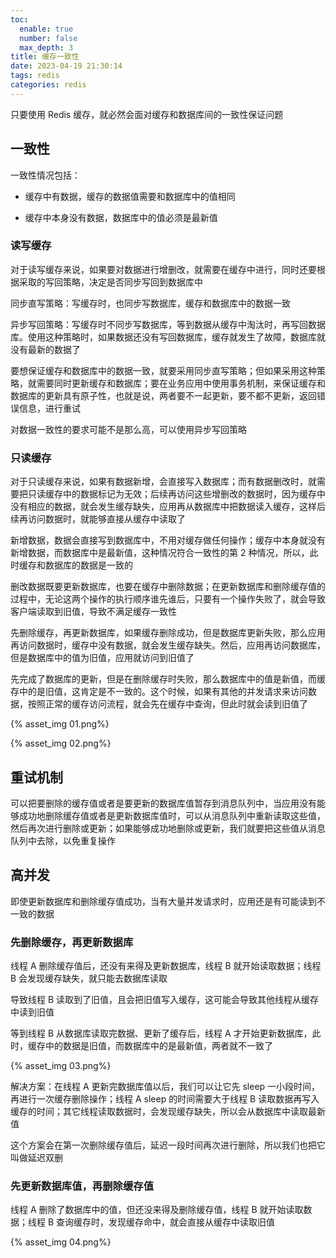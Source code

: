 ```yaml
---
toc:
  enable: true
  number: false
  max_depth: 3
title: 缓存一致性
date: 2023-04-19 21:30:14
tags: redis
categories: redis
---
```


只要使用 Redis 缓存，就必然会面对缓存和数据库间的一致性保证问题

## 一致性

一致性情况包括：

- 缓存中有数据，缓存的数据值需要和数据库中的值相同

- 缓存中本身没有数据，数据库中的值必须是最新值

### 读写缓存

对于读写缓存来说，如果要对数据进行增删改，就需要在缓存中进行，同时还要根据采取的写回策略，决定是否同步写回到数据库中

同步直写策略：写缓存时，也同步写数据库，缓存和数据库中的数据一致

异步写回策略：写缓存时不同步写数据库，等到数据从缓存中淘汰时，再写回数据库。使用这种策略时，如果数据还没有写回数据库，缓存就发生了故障，数据库就没有最新的数据了

要想保证缓存和数据库中的数据一致，就要采用同步直写策略；但如果采用这种策略，就需要同时更新缓存和数据库；要在业务应用中使用事务机制，来保证缓存和数据库的更新具有原子性，也就是说，两者要不一起更新，要不都不更新，返回错误信息，进行重试

对数据一致性的要求可能不是那么高，可以使用异步写回策略

### 只读缓存

对于只读缓存来说，如果有数据新增，会直接写入数据库；而有数据删改时，就需要把只读缓存中的数据标记为无效；后续再访问这些增删改的数据时，因为缓存中没有相应的数据，就会发生缓存缺失，应用再从数据库中把数据读入缓存，这样后续再访问数据时，就能够直接从缓存中读取了

新增数据，数据会直接写到数据库中，不用对缓存做任何操作；缓存中本身就没有新增数据，而数据库中是最新值，这种情况符合一致性的第 2 种情况，所以，此时缓存和数据库的数据是一致的

删改数据既要更新数据库，也要在缓存中删除数据；在更新数据库和删除缓存值的过程中，无论这两个操作的执行顺序谁先谁后，只要有一个操作失败了，就会导致客户端读取到旧值，导致不满足缓存一致性

先删除缓存，再更新数据库，如果缓存删除成功，但是数据库更新失败，那么应用再访问数据时，缓存中没有数据，就会发生缓存缺失。然后，应用再访问数据库，但是数据库中的值为旧值，应用就访问到旧值了

先完成了数据库的更新，但是在删除缓存时失败，那么数据库中的值是新值，而缓存中的是旧值，这肯定是不一致的。这个时候，如果有其他的并发请求来访问数据，按照正常的缓存访问流程，就会先在缓存中查询，但此时就会读到旧值了

{% asset_img 01.png%}

{% asset_img 02.png%}

## 重试机制

可以把要删除的缓存值或者是要更新的数据库值暂存到消息队列中，当应用没有能够成功地删除缓存值或者是更新数据库值时，可以从消息队列中重新读取这些值，然后再次进行删除或更新；如果能够成功地删除或更新，我们就要把这些值从消息队列中去除，以免重复操作

## 高并发

即使更新数据库和删除缓存值成功，当有大量并发请求时，应用还是有可能读到不一致的数据

### 先删除缓存，再更新数据库

线程 A 删除缓存值后，还没有来得及更新数据库，线程 B 就开始读取数据；线程 B 会发现缓存缺失，就只能去数据库读取

导致线程 B 读取到了旧值，且会把旧值写入缓存，这可能会导致其他线程从缓存中读到旧值

等到线程 B 从数据库读取完数据、更新了缓存后，线程 A 才开始更新数据库，此时，缓存中的数据是旧值，而数据库中的是最新值，两者就不一致了

{% asset_img 03.png%}

解决方案：在线程 A 更新完数据库值以后，我们可以让它先 sleep 一小段时间，再进行一次缓存删除操作；线程 A sleep 的时间需要大于线程 B 读取数据再写入缓存的时间；其它线程读取数据时，会发现缓存缺失，所以会从数据库中读取最新值

这个方案会在第一次删除缓存值后，延迟一段时间再次进行删除，所以我们也把它叫做延迟双删

### 先更新数据库值，再删除缓存值

线程 A 删除了数据库中的值，但还没来得及删除缓存值，线程 B 就开始读取数据；线程 B 查询缓存时，发现缓存命中，就会直接从缓存中读取旧值

{% asset_img 04.png%}
